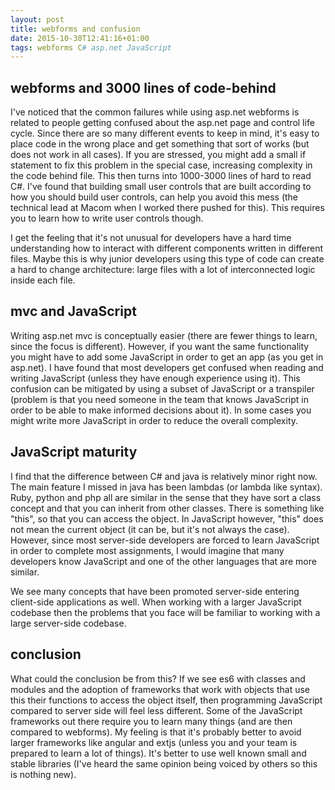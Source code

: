 ```yaml
---
layout: post
title: webforms and confusion
date: 2015-10-30T12:41:16+01:00
tags: webforms C# asp.net JavaScript
---
```

## webforms and 3000 lines of code-behind

I've noticed that the common failures while using asp.net webforms is related to people getting confused about the asp.net page and control life cycle. Since there are so many different events to keep in mind, it's easy to place code in the wrong place and get something that sort of works (but does not work in all cases). If you are stressed, you might add a small if statement to fix this problem in the special case, increasing complexity in the code behind file. This then turns into 1000-3000 lines of hard to read C#. I've found that building small user controls that are built according to how you should build user controls, can help you avoid this mess (the technical lead at Macom when I worked there pushed for this). This requires you to learn how to write user controls though.

I get the feeling that it's not unusual for developers have a hard time understanding how to interact with different components written in different files. Maybe this is why junior developers using this type of code can create a hard to change architecture: large files with a lot of interconnected logic inside each file.

## mvc and JavaScript

Writing asp.net mvc is conceptually easier (there are fewer things to learn, since the focus is different). However, if you want the same functionality you might have to add some JavaScript in order to get an app (as you get in asp.net). I have found that most developers get confused when reading and writing JavaScript (unless they have enough experience using it). This confusion can be mitigated by using a subset of JavaScript or a transpiler (problem is that you need someone in the team that knows JavaScript in order to be able to make informed decisions about it). In some cases you might write more JavaScript in order to reduce the overall complexity.

## JavaScript maturity

I find that the difference between C# and java is relatively minor right now. The main feature I missed in java has been lambdas (or lambda like syntax). Ruby, python and php all are similar in the sense that they have sort a class concept and that you can inherit from other classes. There is something like "this", so that you can access the object. In JavaScript however, "this" does not mean the current object (it can be, but it's not always the case). However, since most server-side developers are forced to learn JavaScript in order to complete most assignments, I would imagine that many developers know JavaScript and one of the other languages that are more similar.

We see many concepts that have been promoted server-side entering client-side applications as well. When working with a larger JavaScript codebase then the problems that you face will be familiar to working with a large server-side codebase.

## conclusion

What could the conclusion be from this? If we see es6 with classes and modules and the adoption of frameworks that work with objects that use this their functions to access the object itself, then programming JavaScript compared to server side will feel less different. Some of the JavaScript frameworks out there require you to learn many things (and are then compared to webforms). My feeling is that it's probably better to avoid larger frameworks like angular and extjs (unless you and your team is prepared to learn a lot of things). It's better to use well known small and stable libraries (I've heard the same opinion being voiced by others so this is nothing new).

